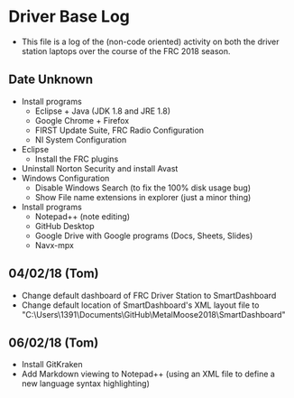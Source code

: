# Driver Base Log
* This file is a log of the (non-code oriented) activity on both the driver station laptops over the course of the FRC 2018 season.

## Date Unknown
* Install programs
	- Eclipse + Java (JDK 1.8 and JRE 1.8)
	- Google Chrome + Firefox
	- FIRST Update Suite, FRC Radio Configuration
	- NI System Configuration
* Eclipse
	- Install the FRC plugins
* Uninstall Norton Security and install Avast
* Windows Configuration
	- Disable Windows Search (to fix the 100% disk usage bug)
	- Show File name extensions in explorer (just a minor thing)
* Install programs
	- Notepad++ (note editing)
	- GitHub Desktop
	- Google Drive with Google programs (Docs, Sheets, Slides)
	- Navx-mpx
	
## 04/02/18 (Tom)
* Change default dashboard of FRC Driver Station to SmartDashboard
* Change default location of SmartDashboard's XML layout file to "C:\Users\1391\Documents\GitHub\MetalMoose2018\SmartDashboard\"

## 06/02/18 (Tom)
* Install GitKraken
* Add Markdown viewing to Notepad++ (using an XML file to define a new language syntax highlighting)